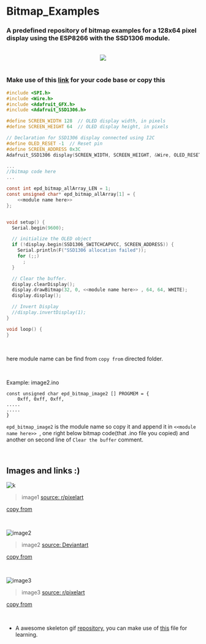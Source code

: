 # Bitmap_Examples
<h3> <b> A predefined repository of bitmap examples for a 128x64 pixel display using the ESP8266 with the SSD1306 module. </b> </h3> <br />
<div align="center"><img src="https://c.tenor.com/1qupgAaVsJgAAAAd/tenor.gif" loop=infinite /></div>
<br />

### Make use of this [link](https://lastminuteengineers.com/oled-display-esp8266-tutorial/#esp8266-example-code-3-dispaying-bitmap) for your code base or copy this

```c
#include <SPI.h>
#include <Wire.h>
#include <Adafruit_GFX.h>
#include <Adafruit_SSD1306.h>

#define SCREEN_WIDTH 128  // OLED display width, in pixels
#define SCREEN_HEIGHT 64  // OLED display height, in pixels

// Declaration for SSD1306 display connected using I2C
#define OLED_RESET -1  // Reset pin
#define SCREEN_ADDRESS 0x3C
Adafruit_SSD1306 display(SCREEN_WIDTH, SCREEN_HEIGHT, &Wire, OLED_RESET);

...
//bitmap code here
...

const int epd_bitmap_allArray_LEN = 1;
const unsigned char* epd_bitmap_allArray[1] = {
	<<module name here>>
};


void setup() {
  Serial.begin(9600);

  // initialize the OLED object
  if (!display.begin(SSD1306_SWITCHCAPVCC, SCREEN_ADDRESS)) {
    Serial.println(F("SSD1306 allocation failed"));
    for (;;)
      ;
  }

  // Clear the buffer.
  display.clearDisplay();
  display.drawBitmap(32, 0, <<module name here>> , 64, 64, WHITE);
  display.display();

  // Invert Display
  //display.invertDisplay(1);
}

void loop() {
}
```
<br>

here module name can be find from `copy from` directed folder.

<br>

Example: image2.ino

```arduino
const unsigned char epd_bitmap_image2 [] PROGMEM = {
	0xff, 0xff, 0xff,
.....
.....
}
```

`epd_bitmap_image2` is the module name so copy it and append it in ``<<module name here>> ``, one right below bitmap code(that .ino file you copied) and another on second line of  `Clear the buffer` comment.

<br />

## Images and links :)

 ![k](https://github.com/user-attachments/assets/1cfd0cf5-580b-4212-acb2-9bffcfea5248)  
 
 > image1 [source: r/pixelart](https://www.reddit.com/r/PixelArt/comments/fnamaf/7_colors_used_128x64_pxls_hope_you_like_it/?utm_source=share&utm_medium=web3x&utm_name=web3xcss&utm_term=1&utm_content=share_button)

[copy from](examples/image1.ino)

<br />

![image2](https://github.com/user-attachments/assets/b669de43-ab6e-427b-a29d-c29da23d3a31)

> image2 [source: Deviantart](https://www.deviantart.com/suchanames/art/Skull-in-pixel-art-64X64-905035597)

[copy from](examples/image2.ino)

<br />

![image3](https://github.com/user-attachments/assets/64e2f21b-db22-442b-948b-a28b307892ee)

> image3 [source: r/pixelart](https://www.reddit.com/r/PixelArt/comments/1ad48b4/nidoking_64x64/?utm_source=share&utm_medium=web3x&utm_name=web3xcss&utm_term=1&utm_content=share_button)

[copy from](examples/image3.ino)

<br />

* A awesome skeleton gif [repository](https://github.com/sandhan26/Skeletor-animation-arduino.git), you can make use of [this](https://github.com/sandhan26/Skeletor-animation-arduino/tree/master/skeletor_v1) file for learning.
